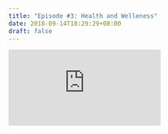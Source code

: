 ```yaml
---
title: "Episode #3: Health and Welleness"
date: 2018-09-14T18:29:29+08:00
draft: false
---
```


<div class="container">
<iframe class="video" src="https://www.youtube.com/embed/AZg27AR2tvE?rel=0&amp;showinfo=0" frameborder="0" allow="autoplay; encrypted-media" allowfullscreen></iframe>
</div>
